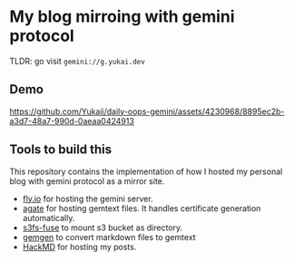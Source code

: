 # My blog mirroing with gemini protocol

TLDR: go visit `gemini://g.yukai.dev`

## Demo

https://github.com/Yukaii/daily-oops-gemini/assets/4230968/8895ec2b-a3d7-48a7-990d-0aeaa0424913

## Tools to build this

This repository contains the implementation of how I hosted my personal blog with gemini protocol as a mirror site.

* [fly.io](https://fly.io) for hosting the gemini server.
* [agate](https://github.com/mbrubeck/agate/) for hosting gemtext files. It handles certificate generation automatically.
* [s3fs-fuse](https://github.com/s3fs-fuse/s3fs-fuse) to mount s3 bucket as directory.
* [gemgen](https://sr.ht/~kota/gemgen/) to convert markdown files to gemtext
* [HackMD](https://hackmd.io) for hosting my posts.
